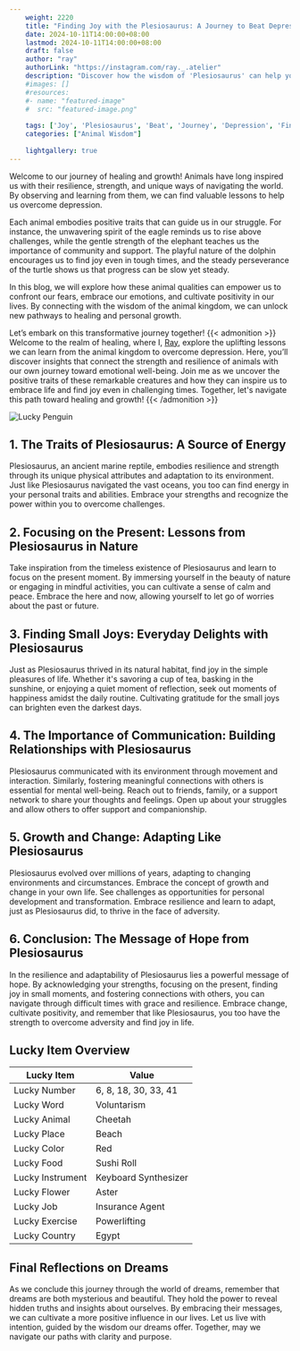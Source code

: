 ```yaml
---
    weight: 2220
    title: "Finding Joy with the Plesiosaurus: A Journey to Beat Depression"  # Assuming 'title' column exists
    date: 2024-10-11T14:00:00+08:00
    lastmod: 2024-10-11T14:00:00+08:00
    draft: false
    author: "ray"
    authorLink: "https://instagram.com/ray._.atelier"
    description: "Discover how the wisdom of 'Plesiosaurus' can help you overcome depression and find joy in your life journey."
    #images: []
    #resources:
    #- name: "featured-image"
    #  src: "featured-image.png"
    
    tags: ['Joy', 'Plesiosaurus', 'Beat', 'Journey', 'Depression', 'Finding']
    categories: ["Animal Wisdom"]
    
    lightgallery: true
---
```

    
Welcome to our journey of healing and growth! Animals have long inspired us with their resilience, strength, and unique ways of navigating the world. By observing and learning from them, we can find valuable lessons to help us overcome depression.

Each animal embodies positive traits that can guide us in our struggle. For instance, the unwavering spirit of the eagle reminds us to rise above challenges, while the gentle strength of the elephant teaches us the importance of community and support. The playful nature of the dolphin encourages us to find joy even in tough times, and the steady perseverance of the turtle shows us that progress can be slow yet steady.

In this blog, we will explore how these animal qualities can empower us to confront our fears, embrace our emotions, and cultivate positivity in our lives. By connecting with the wisdom of the animal kingdom, we can unlock new pathways to healing and personal growth.

Let’s embark on this transformative journey together!
{{< admonition >}}
Welcome to the realm of healing, where I, [Ray](https://instagram.com/ray._.atelier), explore the uplifting lessons we can learn from the animal kingdom to overcome depression. Here, you’ll discover insights that connect the strength and resilience of animals with our own journey toward emotional well-being. Join me as we uncover the positive traits of these remarkable creatures and how they can inspire us to embrace life and find joy even in challenging times. Together, let's navigate this path toward healing and growth!
{{< /admonition >}}

![Lucky Penguin](https://cdn.pixabay.com/photo/2024/09/07/02/34/penguins-9028827_1280.jpg "Lucky Penguin")

## 1. The Traits of Plesiosaurus: A Source of Energy
Plesiosaurus, an ancient marine reptile, embodies resilience and strength through its unique physical attributes and adaptation to its environment. Just like Plesiosaurus navigated the vast oceans, you too can find energy in your personal traits and abilities. Embrace your strengths and recognize the power within you to overcome challenges.

## 2. Focusing on the Present: Lessons from Plesiosaurus in Nature
Take inspiration from the timeless existence of Plesiosaurus and learn to focus on the present moment. By immersing yourself in the beauty of nature or engaging in mindful activities, you can cultivate a sense of calm and peace. Embrace the here and now, allowing yourself to let go of worries about the past or future.

## 3. Finding Small Joys: Everyday Delights with Plesiosaurus
Just as Plesiosaurus thrived in its natural habitat, find joy in the simple pleasures of life. Whether it's savoring a cup of tea, basking in the sunshine, or enjoying a quiet moment of reflection, seek out moments of happiness amidst the daily routine. Cultivating gratitude for the small joys can brighten even the darkest days.

## 4. The Importance of Communication: Building Relationships with Plesiosaurus
Plesiosaurus communicated with its environment through movement and interaction. Similarly, fostering meaningful connections with others is essential for mental well-being. Reach out to friends, family, or a support network to share your thoughts and feelings. Open up about your struggles and allow others to offer support and companionship.

## 5. Growth and Change: Adapting Like Plesiosaurus
Plesiosaurus evolved over millions of years, adapting to changing environments and circumstances. Embrace the concept of growth and change in your own life. See challenges as opportunities for personal development and transformation. Embrace resilience and learn to adapt, just as Plesiosaurus did, to thrive in the face of adversity.

## 6. Conclusion: The Message of Hope from Plesiosaurus
In the resilience and adaptability of Plesiosaurus lies a powerful message of hope. By acknowledging your strengths, focusing on the present, finding joy in small moments, and fostering connections with others, you can navigate through difficult times with grace and resilience. Embrace change, cultivate positivity, and remember that like Plesiosaurus, you too have the strength to overcome adversity and find joy in life.


## Lucky Item Overview
| Lucky Item          | Value              |
|---------------|--------------------|
| Lucky Number        | 6, 8, 18, 30, 33, 41  |
| Lucky Word          | Voluntarism |
| Lucky Animal        | Cheetah |
| Lucky Place         | Beach     |
| Lucky Color         | Red     |
| Lucky Food          | Sushi Roll      |
| Lucky Instrument    | Keyboard Synthesizer |
| Lucky Flower        | Aster    |
| Lucky Job           | Insurance Agent       |
| Lucky Exercise      | Powerlifting  |
| Lucky Country       | Egypt    |


##  Final Reflections on Dreams

As we conclude this journey through the world of dreams, remember that dreams are both mysterious and beautiful. They hold the power to reveal hidden truths and insights about ourselves. By embracing their messages, we can cultivate a more positive influence in our lives. Let us live with intention, guided by the wisdom our dreams offer. Together, may we navigate our paths with clarity and purpose.
